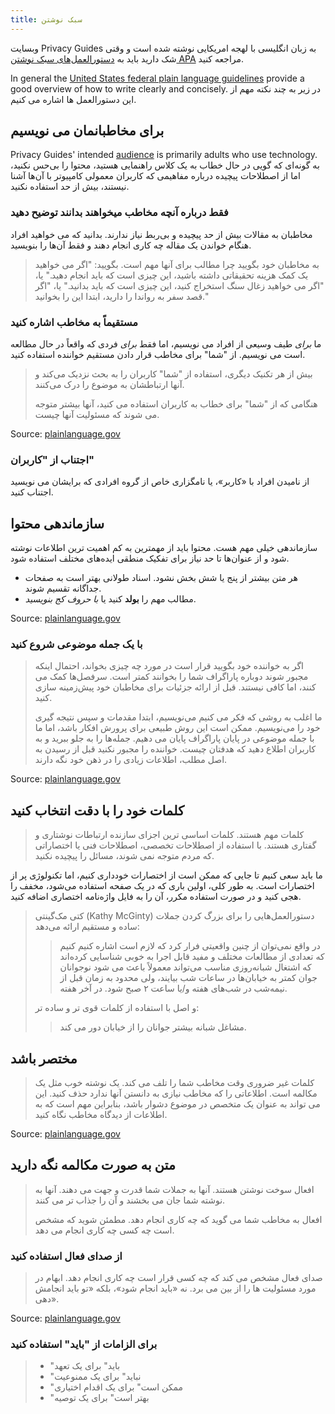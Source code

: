 ```yaml
---
title: سبک نوشتن
---
```


وبسایت Privacy Guides به زبان انگلیسی با لهجه امریکایی نوشته شده است و وقتی شک دارید باید به [دستورالعمل‌های سبک نوشتن APA](https://apastyle.apa.org/style-grammar-guidelines/grammar) مراجعه کنید.

In general the [United States federal plain language guidelines](https://plainlanguage.gov/guidelines) provide a good overview of how to write clearly and concisely. در زیر به چند نکته مهم از این دستورالعمل ها اشاره می کنیم.

## برای مخاطبانمان می نویسیم

Privacy Guides' intended [audience](https://plainlanguage.gov/guidelines/audience) is primarily adults who use technology. به گونه‌ای که گویی در حال خطاب به یک کلاس راهنمایی هستید، محتوا را بی‌حس نکنید، اما از اصطلاحات پیچیده درباره مفاهیمی که کاربران معمولی کامپیوتر با آن‌ها آشنا نیستند، بیش از حد استفاده نکنید.

### فقط درباره آنچه مخاطب میخواهند بدانند توضیح دهید

مخاطبان به مقالات بیش از حد پیچیده و بی‌ربط نیاز ندارند. بدانید که می خواهید افراد هنگام خواندن یک مقاله چه کاری انجام دهند و فقط آن‌ها را بنویسید.

> به مخاطبان خود بگویید چرا مطالب برای آنها مهم است. بگویید: "اگر می خواهید یک کمک هزینه تحقیقاتی داشته باشید، این چیزی است که باید انجام دهید." یا، "اگر می خواهید زغال سنگ استخراج کنید، این چیزی است که باید بدانید." یا، "اگر قصد سفر به رواندا را دارید، ابتدا این را بخوانید."

### مستقیماً به مخاطب اشاره کنید

ما *برای* طیف وسیعی از افراد می نویسیم، اما فقط *برای* فردی که واقعاً در حال مطالعه است می نویسیم. از "شما" برای مخاطب قرار دادن مستقیم خواننده استفاده کنید.

> بیش از هر تکنیک دیگری، استفاده از "شما" کاربران را به بحث نزدیک می‌کند و آنها ارتباطشان به موضوع را درک می‌کنند.
> 
> هنگامی که از "شما" برای خطاب به کاربران استفاده می کنید، آنها بیشتر متوجه می شوند که مسئولیت آنها چیست.

Source: [plainlanguage.gov](https://plainlanguage.gov/guidelines/audience/address-the-user)

### اجتناب از "کاربران"

از نامیدن افراد با «کاربر»، یا نامگزاری خاص از گروه افرادی که برایشان می نویسید اجتناب کنید.

## سازماندهی محتوا

سازماندهی خیلی مهم هست. محتوا باید از مهمترین به کم اهمیت ترین اطلاعات نوشته شود و از عنوان‌ها تا حد نیاز برای تفکیک منطقی ایده‌های مختلف استفاده شود.

- هر متن بیشتر از پنج یا شش بخش نشود. اسناد طولانی بهتر است به صفحات جداگانه تقسیم شوند.
- مطالب مهم را **بولد** کنید یا *با حروف کج بنویسید*.

Source: [plainlanguage.gov](https://plainlanguage.gov/guidelines/design)

### با یک جمله موضوعی شروع کنید

> اگر به خواننده خود بگویید قرار است در مورد چه چیزی بخواند، احتمال اینکه مجبور شوند دوباره پاراگراف شما را بخوانند کمتر است. سرفصل‌ها کمک می کنند، اما کافی نیستند. قبل از ارائه جزئیات برای مخاطبان خود پیش‌زمینه سازی کنید.
> 
> ما اغلب به روشی که فکر می کنیم می‌نویسیم، ابتدا مقدمات و سپس نتیجه گیری خود را می‌نویسیم. ممکن است این روش طبیعی برای پرورش افکار باشد، اما ما با جمله موضوعی در پایان پاراگراف پایان می دهیم. جمله‌ها را به جلو ببرید و به کاربران اطلاع دهید که هدفتان چیست. خواننده را مجبور نکنید قبل از رسیدن به اصل مطلب، اطلاعات زیادی را در ذهن خود نگه دارند.

Source: [plainlanguage.gov](https://plainlanguage.gov/guidelines/organize/have-a-topic-sentence)

## کلمات خود را با دقت انتخاب کنید

> کلمات مهم هستند. کلمات اساسی ترین اجزای سازنده ارتباطات نوشتاری و گفتاری هستند. با استفاده از اصطلاحات تخصصی، اصطلاحات فنی یا اختصاراتی که مردم متوجه نمی شوند، مسائل را پیچیده نکنید.

ما باید سعی کنیم تا جایی که ممکن است از اختصارات خودداری کنیم، اما تکنولوژی پر از اختصارات است. به طور کلی، اولین باری که در یک صفحه استفاده می‌شود، مخفف را هجی کنید و در صورت استفاده مکرر، آن را به فایل واژه‌نامه اختصاری اضافه کنید.

> کتی مک‌گینتی (Kathy McGinty) دستورالعمل‌هایی را برای بزرگ کردن جملات ساده و مستقیم ارائه می‌دهد:
> 
> > در واقع نمی‌توان از چنین واقعیتی فرار کرد که لازم است اشاره کنیم کنیم که تعدادی از مطالعات مختلف و مفید قابل اجرا به خوبی شناسایی کرده‌اند که اشتغال شبانه‌روزی مناسب می‌تواند معمولاً باعث می شود نوجوانان جوان کمتر به خیابان‌ها در ساعات شب بیایند، ولی محدود به زمان قبل از نیمه‌شب در شب‌های هفته و/یا ساعت ۲ صبح شود. در آخر هفته.
> 
> و اصل با استفاده از کلمات قوی تر و ساده تر:
> 
> > مشاغل شبانه بیشتر جوانان را از خیابان دور می کند.

## مختصر باشد

> کلمات غیر ضروری وقت مخاطب شما را تلف می کند. یک نوشته خوب مثل یک مکالمه است. اطلاعاتی را که مخاطب نیازی به دانستن آنها ندارد حذف کنید. این می تواند به عنوان یک متخصص در موضوع دشوار باشد، بنابراین مهم است که به اطلاعات از دیدگاه مخاطب نگاه کنید.

Source: [plainlanguage.gov](https://plainlanguage.gov/guidelines/concise)

## متن به صورت مکالمه نگه دارید

> افعال سوخت نوشتن هستند. آنها به جملات شما قدرت و جهت می دهند. آنها به نوشته شما جان می بخشند و آن را جذاب تر می کنند.
> 
> افعال به مخاطب شما می گوید که چه کاری انجام دهد. مطمئن شوید که مشخص است چه کسی چه کاری انجام می دهد.

### از صدای فعال استفاده کنید

> صدای فعال مشخص می کند که چه کسی قرار است چه کاری انجام دهد. ابهام در مورد مسئولیت ها را از بین می برد. نه «باید انجام شود»، بلکه «تو باید انجامش دهی».

Source: [plainlanguage.gov](https://plainlanguage.gov/guidelines/conversational/use-active-voice)

### برای الزامات از "باید" استفاده کنید

> - "باید" برای یک تعهد
> - "نباید" برای یک ممنوعیت
> - "ممکن است" برای یک اقدام اختیاری
> - "بهتر است" برای یک توصیه
